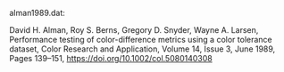 alman1989.dat:

David H. Alman, Roy S. Berns, Gregory D. Snyder, Wayne A. Larsen,
Performance testing of color-difference metrics using a color tolerance dataset,
Color Research and Application, Volume 14, Issue 3, June 1989, Pages 139–151,
https://doi.org/10.1002/col.5080140308
